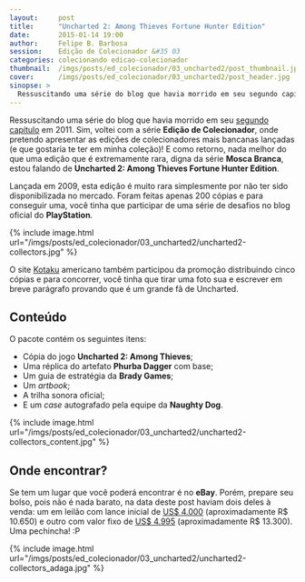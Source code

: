 ```yaml
---
layout:     post
title:      "Uncharted 2: Among Thieves Fortune Hunter Edition"
date:       2015-01-14 19:00
author:     Felipe B. Barbosa
session:    Edição de Colecionador &#35 03
categories: colecionando edicao-colecionador
thumbnail:  /imgs/posts/ed_colecionador/03_uncharted2/post_thumbnail.jpg
cover:      /imgs/posts/ed_colecionador/03_uncharted2/post_header.jpg
sinopse: >
  Ressuscitando uma série do blog que havia morrido em seu segundo capítulo em 2011. Sim, voltei com a série "Edição de Colecionador", onde pretendo apresentar as edições de colecionadores mais  bancanas lançadas (e que gostaria te ter em minha coleção)! E como retorno, nada melhor do que uma edição que é extremamente rara, digna da série "Mosca Branca", estou falando de Uncharted 2: Among Thieves Fortune Hunter Edition.
---
```

Ressuscitando uma série do blog que havia morrido em seu [segundo capítulo](/colecionando/edicao-colecionador/2011/05/05/mortal-kombat-kollectors-edition.html) em 2011. Sim, voltei com a série **Edição de Colecionador**, onde pretendo apresentar as edições de colecionadores mais  bancanas lançadas (e que gostaria te ter em minha coleção)! E como retorno, nada melhor do que uma edição que é extremamente rara, digna da série **Mosca Branca**, estou falando de **Uncharted 2: Among Thieves Fortune Hunter Edition**.

Lançada em 2009, esta edição é muito rara simplesmente por não ter sido disponibilizada no mercado. Foram feitas apenas 200 cópias e para conseguir uma, você tinha que participar de uma série de desafios no blog oficial do **PlayStation**.

{% include image.html url="/imgs/posts/ed_colecionador/03_uncharted2/uncharted2-collectors.jpg" %}

O site [Kotaku](http://kotaku.com/5392535/were-giving-away-five-copies-of--uncharted-2-among-thieves-fortune-hunter-edition) americano também participou da promoção distribuindo cinco cópias e para concorrer, você tinha que tirar uma foto sua e escrever em breve parágrafo provando que é um grande fã de Uncharted.

## Conteúdo

O pacote contém os seguintes itens:

- Cópia do jogo **Uncharted 2: Among Thieves**;
- Uma réplica do artefato **Phurba Dagger** com base;
- Um guia de estratégia da **Brady Games**;
- Um *artbook*;
- A trilha sonora oficial;
- E um *case* autografado pela equipe da **Naughty Dog**.

{% include image.html url="/imgs/posts/ed_colecionador/03_uncharted2/uncharted2-collectors_content.jpg" %}

## Onde encontrar?

Se tem um lugar que você poderá encontrar é no **eBay**. Porém, prepare seu bolso, pois não é nada barato, na data deste post haviam dois deles à venda: um em leilão com lance inicial de [US$ 4.000](http://www.ebay.com/itm/UNCHARTED-2-AMONG-THIEVES-FORTUNE-HUNTER-EDITION-4-COLLECTORS-PLAYSTATION-3-/181637258724?pt=Video_Games_Games&hash=item2a4a6c9de4) (aproximadamente R$ 10.650) e outro com valor fixo de [US$ 4.995](http://www.ebay.com/itm/UNCHARTED-2-AMONG-THIEVES-FORTUNE-HUNTER-EDITION-4-COLLECTORS-PLAYSTATION-3-/391000695798?pt=Video_Games_Games&hash=item5b097523f6) (aproximadamente R$ 13.300). Uma pechincha! :P

{% include image.html url="/imgs/posts/ed_colecionador/03_uncharted2/uncharted2-collectors_adaga.jpg" %}

